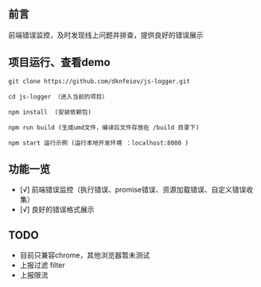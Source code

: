 ## 前言

前端错误监控，及时发现线上问题并排查，提供良好的错误展示


## 项目运行、查看demo

```
git clone https://github.com/dknfeiov/js-logger.git

cd js-logger （进入当前的项目）

npm install  (安装依赖包)

npm run build (生成umd文件，编译后文件存放在 /build 目录下)

npm start 运行示例 (运行本地开发环境 ：localhost:8080 )

```


## 功能一览
- [√] 前端错误监控（执行错误、promise错误、资源加载错误、自定义错误收集）
- [√] 良好的错误格式展示


## TODO
- 目前只兼容chrome，其他浏览器暂未测试
- 上报过滤 filter
- 上报限流



